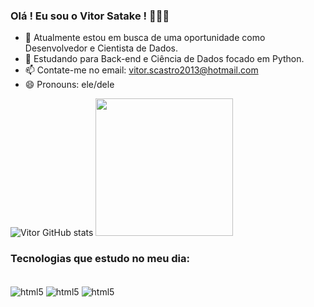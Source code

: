 ### Olá ! Eu sou o Vitor Satake ! 🚀🚀🚀


- 🔭 Atualmente estou em busca de uma oportunidade como Desenvolvedor e Cientista de Dados.
- 🌱 Estudando para Back-end e Ciência de Dados focado em Python.
- 📫 Contate-me no email: vitor.scastro2013@hotmail.com
- 😄 Pronouns: ele/dele

![Vitor GitHub stats](https://github-readme-stats.vercel.app/api?username=vitorsatake&show_icons=true&theme=dracula)
<img height="220cm" src="https://github-readme-stats.vercel.app/api/top-langs/?username=vitorsatake&layout=compact&langs_count=16&theme=dracula"/>

### Tecnologias que estudo no meu dia:

<div style="display: inline_block"><br/>
  <img align="center" alt="html5" src="https://img.shields.io/badge/Python-3776AB?style=for-the-badge&logo=python&logoColor=white" />
  <img align="center" alt="html5" src="https://img.shields.io/badge/Java-ED8B00?style=for-the-badge&logo=openjdk&logoColor=white" />
  <img align="center" alt="html5" src="https://img.shields.io/badge/Django-092E20?style=for-the-badge&logo=django&logoColor=white" />
<div><br/>
